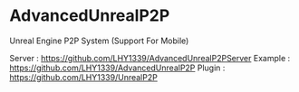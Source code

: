 # AdvancedUnrealP2P
Unreal Engine P2P System (Support For Mobile)

Server : https://github.com/LHY1339/AdvancedUnrealP2PServer
Example : https://github.com/LHY1339/AdvancedUnrealP2P
Plugin : https://github.com/LHY1339/UnrealP2P